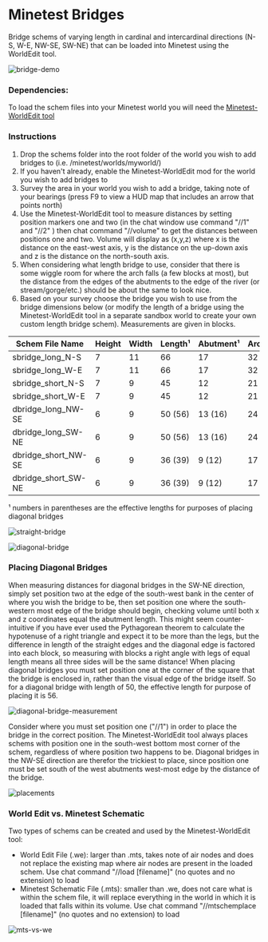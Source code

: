 # Minetest Bridges
Bridge schems of varying length in cardinal and intercardinal directions (N-S, W-E, NW-SE, SW-NE) that can be loaded into Minetest using the WorldEdit tool.

![bridge-demo](https://user-images.githubusercontent.com/7158003/96159020-c3151c00-0f46-11eb-84de-8aabd52c3ada.jpg)

### Dependencies:
To load the schem files into your Minetest world you will need the [Minetest-WorldEdit tool](https://github.com/Uberi/Minetest-WorldEdit)

### Instructions
1. Drop the schems folder into the root folder of the world you wish to add bridges to (i.e. /minetest/worlds/myworld/)
2. If you haven't already, enable the Minetest-WorldEdit mod for the world you wish to add bridges to
3. Survey the area in your world you wish to add a bridge, taking note of your bearings (press F9 to view a HUD map that includes an arrow that points north)
4. Use the Minetest-WorldEdit tool to measure distances by setting position markers one and two (in the chat window use command "//1" and "//2" ) then chat command "//volume" to get the distances between positions one and two. Volume will display as (x,y,z) where x is the distance on the east-west axis, y is the distance on the up-down axis and z is the distance on the north-south axis.
5. When considering what length bridge to use, consider that there is some wiggle room for where the arch falls (a few blocks at most), but the distance from the edges of the abutments to the edge of the river (or stream/gorge/etc.) should be about the same to look nice.
6. Based on your survey choose the bridge you wish to use from the bridge dimensions below (or modify the length of a bridge using the Minetest-WorldEdit tool in a separate sandbox world to create your own custom length bridge schem). Measurements are given in blocks.

| Schem File Name       | Height | Width | Length¹ | Abutment¹| Arch
| ------                | ------ | ----- | ------  | -------- | ----
| sbridge_long_N-S      | 7      | 11    | 66      | 17       | 32
| sbridge_long_W-E      | 7      | 11    | 66      | 17       | 32
| sbridge_short_N-S     | 7      | 9     | 45      | 12       | 21
| sbridge_short_W-E     | 7      | 9     | 45      | 12       | 21
| dbridge_long_NW-SE    | 6      | 9     | 50 (56) | 13 (16)  | 24 
| dbridge_long_SW-NE    | 6      | 9     | 50 (56) | 13 (16)  | 24 
| dbridge_short_NW-SE   | 6      | 9     | 36 (39) | 9  (12)  | 17
| dbridge_short_SW-NE   | 6      | 9     | 36 (39) | 9  (12)  | 17

¹ numbers in parentheses are the effective lengths for purposes of placing diagonal bridges

![straight-bridge](https://user-images.githubusercontent.com/7158003/96159041-c6a8a300-0f46-11eb-825b-6c78a3553353.jpg)

![diagonal-bridge](https://user-images.githubusercontent.com/7158003/96159028-c4464900-0f46-11eb-986b-f536026441fc.jpg)

### Placing Diagonal Bridges
When measuring distances for diagonal bridges in the SW-NE direction, simply set position two at the edge of the south-west bank in the center of where you wish the bridge to be, then set position one where the south-western most edge of the bridge should begin, checking volume until both x and z coordinates equal the abutment length. This might seem counter-intuitive if you have ever used the Pythagorean theorem to calculate the hypotenuse of a right triangle and expect it to be more than the legs, but the difference in length of the straight edges and the diagonal edge is factored into each block, so measuring with blocks a right angle with legs of equal length means all three sides will be the same distance! When placing diagonal bridges you must set position one at the corner of the square that the bridge is enclosed in, rather than the visual edge of the bridge itself. So for a diagonal bridge with length of 50, the effective length for purpose of placing it is 56.

![diagonal-bridge-measurement](https://user-images.githubusercontent.com/7158003/96159031-c4dedf80-0f46-11eb-8b7e-6b91541f7150.jpg)

Consider where you must set position one ("//1") in order to place the bridge in the correct position. The Minetest-WorldEdit tool always places schems with position one in the south-west bottom most corner of the schem, regardless of where position two happens to be. Diagonal bridges in the NW-SE direction are therefor the trickiest to place, since position one must be set south of the west abutments west-most edge by the distance of the bridge.

![placements](https://user-images.githubusercontent.com/7158003/96159037-c6100c80-0f46-11eb-9693-f52e126bde8c.jpg)

### World Edit vs. Minetest Schematic
Two types of schems can be created and used by the Minetest-WorldEdit tool:
- World Edit File (.we): larger than .mts, takes note of air nodes and does not replace the existing map where air nodes are present in the loaded schem. Use chat command "//load [filename]" (no quotes and no extension) to load
- Minetest Schematic File (.mts): smaller than .we, does not care what is within the schem file, it will replace everything in the world in which it is loaded that falls within its volume. Use chat command "//mtschemplace [filename]" (no quotes and no extension) to load

![mts-vs-we](https://user-images.githubusercontent.com/7158003/96159035-c5777600-0f46-11eb-8d72-fc524e66fc9f.jpg)
